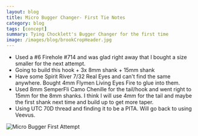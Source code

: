 ```yaml
---
layout: blog
title: Micro Bugger Changer- First Tie Notes
category: blog
tags: [concept]  
summary: Tying Chocklett's Bugger Changer for the first time
image: /images/blog/brookCropHeader.jpg
---
```

* Used a #6 Firehole #714 and was glad right away that I bought a size smaller for the next attempt.
* Going to build this hook + 3x 8mm shank + 15mm shank
* Have some Spirit River 7/32 Real Eyes and can't find the same anywhere.  Bought 4mm Flymen Living Eyes Fire to glue into them.
* Used 8mm SemperFli Camo Chenille for the tail/hook and went right to 15mm for the 8mm shanks.  I think I will use 4mm for the tail and maybe the first shank next time and build up to get more taper.
* Using UTC 70D thread and finding it to be a PITA.  Will go back to using Veevus.

![Micro Bugger First Attempt](https://effectiveflybox.github.io/images/posts/01212024-microBuggerChangerAttempt01.jpg "Micro Bugger Changer")